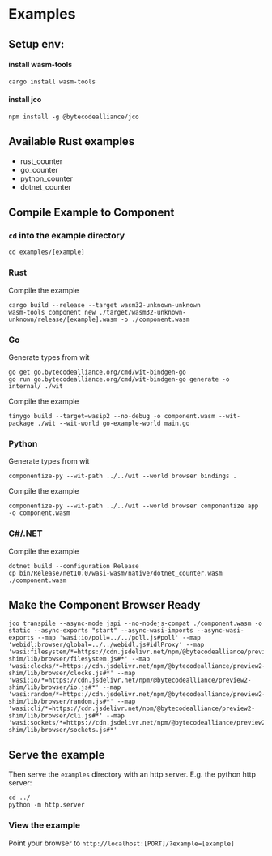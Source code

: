 # Examples

## Setup env:

#### install wasm-tools
```shell
cargo install wasm-tools
```

#### install jco
```shell
npm install -g @bytecodealliance/jco
```

## Available Rust examples
- rust_counter
- go_counter
- python_counter
- dotnet_counter


## Compile Example to Component

### `cd` into the example directory
```shell
cd examples/[example]
```

### Rust
Compile the example
```shell
cargo build --release --target wasm32-unknown-unknown
wasm-tools component new ./target/wasm32-unknown-unknown/release/[example].wasm -o ./component.wasm
```

### Go
Generate types from wit
```shell
go get go.bytecodealliance.org/cmd/wit-bindgen-go
go run go.bytecodealliance.org/cmd/wit-bindgen-go generate -o internal/ ./wit
```

Compile the example
<!-- TODO: enable once we remove the go-specific world ```shell
tinygo build --target=wasip2 --no-debug -o component.wasm --wit-package ./wit --wit-world browser main.go
``` -->
```shell
tinygo build --target=wasip2 --no-debug -o component.wasm --wit-package ./wit --wit-world go-example-world main.go
```

### Python
Generate types from wit
```shell
componentize-py --wit-path ../../wit --world browser bindings .
```

Compile the example
```shell
componentize-py --wit-path ../../wit --world browser componentize app -o component.wasm
```

### C#/.NET
Compile the example
```shell
dotnet build --configuration Release
cp bin/Release/net10.0/wasi-wasm/native/dotnet_counter.wasm ./component.wasm
```

## Make the Component Browser Ready
<!-- TODO: remove `--map` for pollable and webidl once jco has working built in pollable and webidl support. -->
```shell
jco transpile --async-mode jspi --no-nodejs-compat ./component.wasm -o static --async-exports "start" --async-wasi-imports --async-wasi-exports --map 'wasi:io/poll=../../poll.js#poll' --map 'webidl:browser/global=../../webidl.js#idlProxy' --map 'wasi:filesystem/*=https://cdn.jsdelivr.net/npm/@bytecodealliance/preview2-shim/lib/browser/filesystem.js#*' --map 'wasi:clocks/*=https://cdn.jsdelivr.net/npm/@bytecodealliance/preview2-shim/lib/browser/clocks.js#*' --map 'wasi:io/*=https://cdn.jsdelivr.net/npm/@bytecodealliance/preview2-shim/lib/browser/io.js#*' --map 'wasi:random/*=https://cdn.jsdelivr.net/npm/@bytecodealliance/preview2-shim/lib/browser/random.js#*' --map 'wasi:cli/*=https://cdn.jsdelivr.net/npm/@bytecodealliance/preview2-shim/lib/browser/cli.js#*' --map 'wasi:sockets/*=https://cdn.jsdelivr.net/npm/@bytecodealliance/preview2-shim/lib/browser/sockets.js#*'
```

## Serve the example
Then serve the `examples` directory with an http server.
E.g. the python http server:
```shell
cd ../
python -m http.server
```

### View the example
Point your browser to `http://localhost:[PORT]/?example=[example]`
